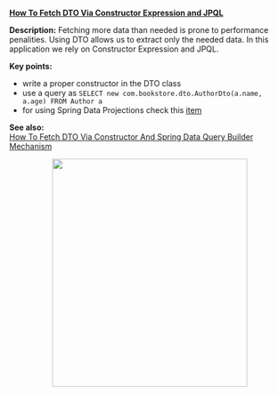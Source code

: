 **[How To Fetch DTO Via Constructor Expression and JPQL](https://github.com/AnghelLeonard/Hibernate-SpringBoot/tree/master/HibernateSpringBootDtoConstructorExpression)**

**Description:** Fetching more data than needed is prone to performance penalities. Using DTO allows us to extract only the needed data. In this application we rely on Constructor Expression and JPQL.

**Key points:**
- write a proper constructor in the DTO class
- use a query as `SELECT new com.bookstore.dto.AuthorDto(a.name, a.age) FROM Author a`
- for using Spring Data Projections check this [item](https://github.com/AnghelLeonard/Hibernate-SpringBoot/tree/master/HibernateSpringBootDtoViaProjections) 

**See also:**\
[How To Fetch DTO Via Constructor And Spring Data Query Builder Mechanism](https://github.com/AnghelLeonard/Hibernate-SpringBoot/tree/master/HibernateSpringBootDtoConstructor)

<a href="https://leanpub.com/java-persistence-performance-illustrated-guide"><p align="center"><img src="https://github.com/AnghelLeonard/Hibernate-SpringBoot/blob/master/Java%20Persistence%20Performance%20Illustrated%20Guide.jpg" height="410" width="350"/></p></a>

